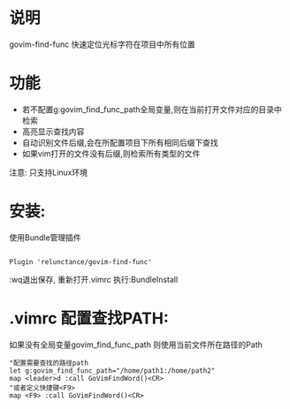 # 说明
govim-find-func 快速定位光标字符在项目中所有位置
 
# 功能
* 若不配置g:govim_find_func_path全局变量,则在当前打开文件对应的目录中检索
* 高亮显示查找内容
* 自动识别文件后缀,会在所配置项目下所有相同后缀下查找
* 如果vim打开的文件没有后缀,则检索所有类型的文件

注意: 只支持Linux环境 


# 安装:

使用Bundle管理插件
```

Plugin 'relunctance/govim-find-func'

```
:wq退出保存, 重新打开.vimrc 执行:BundleInstall

# .vimrc 配置查找PATH:
如果没有全局变量govim_find_func_path 则使用当前文件所在路径的Path
```
"配置需要查找的路径path 
let g:govim_find_func_path="/home/path1:/home/path2"
map <leader>d :call GoVimFindWord()<CR>
"或者定义快捷键<F9>
map <F9> :call GoVimFindWord()<CR>
```

